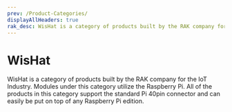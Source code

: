 ```yaml
---
prev: /Product-Categories/
displayAllHeaders: true
rak_desc: WisHat is a category of products built by the RAK company for the IoT Industry. Modules under this category utilize the Raspberry Pi. All of the products in this category support the standard Pi 40pin connector and can easily be put on top of any Raspberry Pi edition.
---
```


# WisHat

<rk-head img="/assets/rakwireless/product-categories/WisHat.svg" center>

WisHat is a category of products built by the RAK company for the IoT Industry. Modules under this category utilize the Raspberry Pi. All of the products in this category support the standard Pi 40pin connector and can easily be put on top of any Raspberry Pi edition.


</rk-head>

<rk-products :tags="['wishat']" />
